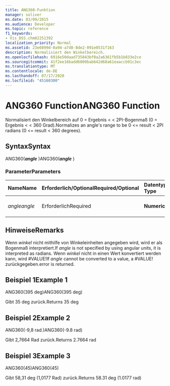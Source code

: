 ```yaml
---
title: ANG360-Funktion
manager: soliver
ms.date: 03/09/2015
ms.audience: Developer
ms.topic: reference
f1_keywords:
- Vis_DSS.chm82251392
localization_priority: Normal
ms.assetid: 23e6899d-0a94-a7d8-8de2-091e0531f163
description: Normalisiert den Winkelbereich.
ms.openlocfilehash: 6916e50daad735843bf0a2a6361fb5b1b833e2ce
ms.sourcegitcommit: 41f2ee16badd6009bab642d68a61eaaccb91c3ec
ms.translationtype: MT
ms.contentlocale: de-DE
ms.lasthandoff: 07/17/2020
ms.locfileid: "45160300"
---
```

# <a name="ang360-function"></a><span data-ttu-id="94a35-103">ANG360 Function</span><span class="sxs-lookup"><span data-stu-id="94a35-103">ANG360 Function</span></span>

<span data-ttu-id="94a35-104">Normalisiert den Winkelbereich auf 0 = Ergebnis \< \< 2PI-Bogenmaß (0 = Ergebnis \< \< 360 Grad).</span><span class="sxs-lookup"><span data-stu-id="94a35-104">Normalizes an angle's range to be 0 \<= result \< 2PI radians (0 \<= result \< 360 degrees).</span></span>
  
## <a name="syntax"></a><span data-ttu-id="94a35-105">Syntax</span><span class="sxs-lookup"><span data-stu-id="94a35-105">Syntax</span></span>

<span data-ttu-id="94a35-106">ANG360(***angle*** )</span><span class="sxs-lookup"><span data-stu-id="94a35-106">ANG360(***angle*** )</span></span> 
  
### <a name="parameters"></a><span data-ttu-id="94a35-107">Parameter</span><span class="sxs-lookup"><span data-stu-id="94a35-107">Parameters</span></span>

|<span data-ttu-id="94a35-108">**Name**</span><span class="sxs-lookup"><span data-stu-id="94a35-108">**Name**</span></span>|<span data-ttu-id="94a35-109">**Erforderlich/Optional**</span><span class="sxs-lookup"><span data-stu-id="94a35-109">**Required/Optional**</span></span>|<span data-ttu-id="94a35-110">**Datentyp**</span><span class="sxs-lookup"><span data-stu-id="94a35-110">**Data Type**</span></span>|<span data-ttu-id="94a35-111">**Beschreibung**</span><span class="sxs-lookup"><span data-stu-id="94a35-111">**Description**</span></span>|
|:-----|:-----|:-----|:-----|
| <span data-ttu-id="94a35-112">_angle_</span><span class="sxs-lookup"><span data-stu-id="94a35-112">_angle_</span></span> <br/> |<span data-ttu-id="94a35-113">Erforderlich</span><span class="sxs-lookup"><span data-stu-id="94a35-113">Required</span></span>  <br/> |<span data-ttu-id="94a35-114">**Numeric**</span><span class="sxs-lookup"><span data-stu-id="94a35-114">**Numeric**</span></span> <br/> |<span data-ttu-id="94a35-115">Der zu normalisierende Winkel.</span><span class="sxs-lookup"><span data-stu-id="94a35-115">The angle to be normalized.</span></span>  <br/> |
   
## <a name="remarks"></a><span data-ttu-id="94a35-116">Hinweise</span><span class="sxs-lookup"><span data-stu-id="94a35-116">Remarks</span></span>

<span data-ttu-id="94a35-117">Wenn  *winkel*  nicht mithilfe von Winkeleinheiten angegeben wird, wird er als Bogenmaß interpretiert.</span><span class="sxs-lookup"><span data-stu-id="94a35-117">If  *angle*  is not specified by using angular units, it is interpreted as radians.</span></span> <span data-ttu-id="94a35-118">Wenn  *winkel*  nicht in einen Wert konvertiert werden kann, wird #VALUE!</span><span class="sxs-lookup"><span data-stu-id="94a35-118">If  *angle*  cannot be converted to a value, a #VALUE!</span></span> <span data-ttu-id="94a35-119">zurückgegeben.</span><span class="sxs-lookup"><span data-stu-id="94a35-119">error is returned.</span></span> 
  
## <a name="example-1"></a><span data-ttu-id="94a35-120">Beispiel 1</span><span class="sxs-lookup"><span data-stu-id="94a35-120">Example 1</span></span>

<span data-ttu-id="94a35-121">ANG360(395 deg)</span><span class="sxs-lookup"><span data-stu-id="94a35-121">ANG360(395 deg)</span></span>
  
<span data-ttu-id="94a35-122">Gibt 35 deg zurück.</span><span class="sxs-lookup"><span data-stu-id="94a35-122">Returns 35 deg</span></span>
  
## <a name="example-2"></a><span data-ttu-id="94a35-123">Beispiel 2</span><span class="sxs-lookup"><span data-stu-id="94a35-123">Example 2</span></span>

<span data-ttu-id="94a35-124">ANG360(-9,8 rad.)</span><span class="sxs-lookup"><span data-stu-id="94a35-124">ANG360(-9.8 rad)</span></span>
  
<span data-ttu-id="94a35-125">Gibt 2,7664 Rad zurück.</span><span class="sxs-lookup"><span data-stu-id="94a35-125">Returns 2.7664 rad</span></span>
  
## <a name="example-3"></a><span data-ttu-id="94a35-126">Beispiel 3</span><span class="sxs-lookup"><span data-stu-id="94a35-126">Example 3</span></span>

<span data-ttu-id="94a35-127">ANG360(45)</span><span class="sxs-lookup"><span data-stu-id="94a35-127">ANG360(45)</span></span>
  
<span data-ttu-id="94a35-128">Gibt 58,31 deg (1,0177 Rad) zurück.</span><span class="sxs-lookup"><span data-stu-id="94a35-128">Returns 58.31 deg (1.0177 rad)</span></span>
  

